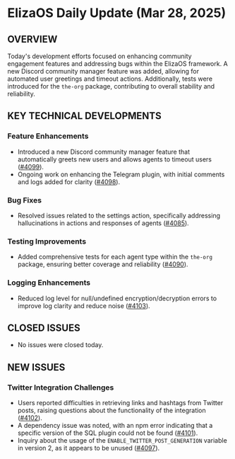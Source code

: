 # ElizaOS Daily Update (Mar 28, 2025)

## OVERVIEW 
Today's development efforts focused on enhancing community engagement features and addressing bugs within the ElizaOS framework. A new Discord community manager feature was added, allowing for automated user greetings and timeout actions. Additionally, tests were introduced for the `the-org` package, contributing to overall stability and reliability.

## KEY TECHNICAL DEVELOPMENTS

### Feature Enhancements
- Introduced a new Discord community manager feature that automatically greets new users and allows agents to timeout users ([#4099](https://github.com/elizaos/eliza/pull/4099)).
- Ongoing work on enhancing the Telegram plugin, with initial comments and logs added for clarity ([#4098](https://github.com/elizaos/eliza/pull/4098)).

### Bug Fixes
- Resolved issues related to the settings action, specifically addressing hallucinations in actions and responses of agents ([#4085](https://github.com/elizaos/eliza/pull/4085)).

### Testing Improvements
- Added comprehensive tests for each agent type within the `the-org` package, ensuring better coverage and reliability ([#4090](https://github.com/elizaos/eliza/pull/4090)).

### Logging Enhancements
- Reduced log level for null/undefined encryption/decryption errors to improve log clarity and reduce noise ([#4103](https://github.com/elizaos/eliza/pull/4103)).

## CLOSED ISSUES
- No issues were closed today.

## NEW ISSUES

### Twitter Integration Challenges
- Users reported difficulties in retrieving links and hashtags from Twitter posts, raising questions about the functionality of the integration ([#4102](https://github.com/elizaos/eliza/issues/4102)).
- A dependency issue was noted, with an npm error indicating that a specific version of the SQL plugin could not be found ([#4101](https://github.com/elizaos/eliza/issues/4101)).
- Inquiry about the usage of the `ENABLE_TWITTER_POST_GENERATION` variable in version 2, as it appears to be unused ([#4097](https://github.com/elizaos/eliza/issues/4097)).